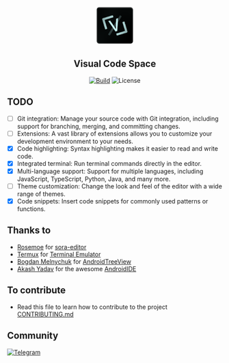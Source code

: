 <p align="center">
  <img src="./images/ic_launcher.png" alt="Visual Code Space" width="90" height="90"/>
</p>

<h2 align="center"><b>Visual Code Space</b></h2>

<div align="center">
    
[![Build](https://github.com/raredeveloperofc/Visual-Code-Space/actions/workflows/build.yml/badge.svg)](https://github.com/raredeveloperofc/Visual-Code-Space/actions/workflows/build.yml) <img src="https://img.shields.io/badge/License-GPLv3-blue.svg" alt="License"></p>

</div>

## TODO
- [ ] Git integration: Manage your source code with Git integration, including support for branching, merging, and committing changes.
- [ ] Extensions: A vast library of extensions allows you to customize your development environment to your needs.
- [x] Code highlighting: Syntax highlighting makes it easier to read and write code.
- [X] Integrated terminal: Run terminal commands directly in the editor.
- [X] Multi-language support: Support for multiple languages, including JavaScript, TypeScript, Python, Java, and many more.
- [ ] Theme customization: Change the look and feel of the editor with a wide range of themes.
- [X] Code snippets: Insert code snippets for commonly used patterns or functions.

## Thanks to
- [Rosemoe](https://github.com/Rosemoe) for [sora-editor](https://github.com/Rosemoe/sora-editor)
- [Termux](https://github.com/termux) for [Terminal Emulator](https://github.com/termux/termux-app)
- [Bogdan Melnychuk](https://github.com/bmelnychuk) for [AndroidTreeView](https://github.com/bmelnychuk/AndroidTreeView)
- [Akash Yadav](https://github.com/itsaky) for the awesome [AndroidIDE](https://github.com/AndroidIDEOfficial/AndroidIDE)

## To contribute
- Read this file to learn how to contribute to the project [CONTRIBUTING.md](https://github.com/Visual-Code-Space/Visual-Code-Space/blob/main/CONTRIBUTING.md)

## Community
[![Telegram](https://img.shields.io/badge/Join-Telegram-blue)](https://t.me/+OR7KoFI-zpk2Zjkx)


